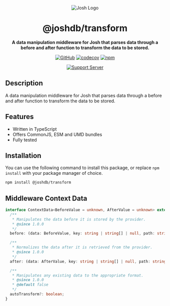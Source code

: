 <div align="center">

![Josh Logo](https://evie.codes/josh-light.png)

# @joshdb/transform

**A data manipulation middleware for Josh that parses data through a before and after function to transform the data to be stored.**

[![GitHub](https://img.shields.io/github/license/josh-development/middlewares)](https://github.com/josh-development/middlewares/blob/main/LICENSE.md)
[![codecov](https://codecov.io/gh/josh-development/middlewares/branch/main/graph/badge.svg?token=JnJcjxqT3k)](https://codecov.io/gh/josh-development/middlewares)
[![npm](https://img.shields.io/npm/v/@joshdb/transform?color=crimson&logo=npm&style=flat-square)](https://www.npmjs.com/package/@joshdb/transform)

[![Support Server](https://discord.com/api/guilds/298508738623438848/embed.png?style=banner2)](https://discord.gg/N7ZKH3P)

</div>

## Description

A data manipulation middleware for Josh that parses data through a before and after function to transform the data to be stored.

## Features

- Written in TypeScript
- Offers CommonJS, ESM and UMD bundles
- Fully tested

## Installation

You can use the following command to install this package, or replace `npm install` with your package manager of choice.

```sh
npm install @joshdb/transform
```

## Middleware Context Data

```typescript
interface ContextData<BeforeValue = unknown, AfterValue = unknown> extends JoshMiddleware.Context {
  /**
   * Manipulates the data before it is stored by the provider.
   * @since 1.0.0
   */
  before: (data: BeforeValue, key: string | string[] | null, path: string[] | null) => AfterValue;

  /**
   * Normalizes the data after it is retrieved from the provider.
   * @since 1.0.0
   */
  after: (data: AfterValue, key: string | string[] | null, path: string[] | null) => BeforeValue;

  /**
   * Manipulates any existing data to the appropriate format.
   * @since 1.0.0
   * @default false
   */
  autoTransform?: boolean;
}
```
